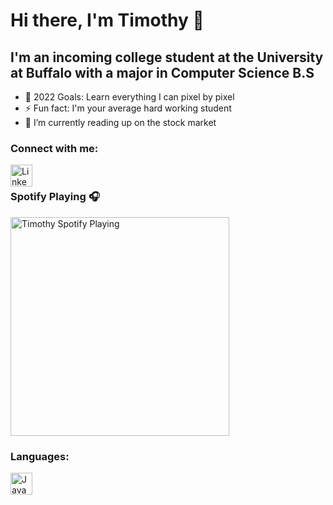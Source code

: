 # Hi there, I'm Timothy 👋 

## I'm an incoming college student at the University at Buffalo with a major in Computer Science B.S
- 🥅 2022 Goals: Learn everything I can pixel by pixel
- ⚡ Fun fact: I'm your average hard working student
- 🌱 I’m currently reading up on the stock market 

### Connect with me:

[<img align="left" alt ="Linkedin" width = "35px" src="https://www.iconninja.com/files/339/421/151/linkedin-black-icon.png"/>][Linkedin]

<br />

### Spotify Playing 🎧
[<img src = "https://novatorem-rust-gamma.vercel.app/api/spotify-playing" alt="Timothy Spotify Playing" width="350" />](https://open.spotify.com/user/899wn13n10fblgj45y83gdoep?si=c3e089189ebe4b15)



### Languages:

[<img align="left" alt ="Java" width = "35px" src="https://thumbs.dreamstime.com/b/java-logo-vector-design-commercial-brand-trademark-118452997.jpg" />][Java]

<br />
<br />

[Linkedin]:https://www.linkedin.com/in/timothy-leung-a754b1204/
[Java]:https://java.com/en/
